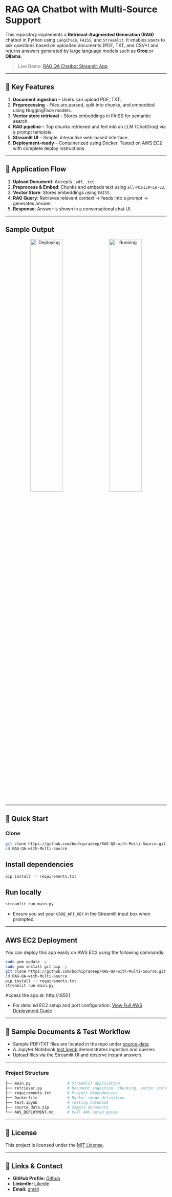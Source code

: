 # RAG QA Chatbot with Multi‑Source Support

This repository implements a **Retrieval‑Augmented Generation (RAG)** chatbot in Python using `LangChain`, `FAISS`, and `Streamlit`. It enables users to ask questions based on uploaded documents (PDF, TXT, and CSV*) and returns answers generated by large language models such as **Groq** or **Ollama**.

> Live Demo: [RAG QA Chatbot Streamlit App](https://26shueftvjqjtm8rfvyme4.streamlit.app/)

---

## 🔧 Key Features

1. **Document ingestion** – Users can upload PDF, TXT.  
2. **Preprocessing** – Files are parsed, split into chunks, and embedded using HuggingFace models.  
3. **Vector store retrieval** – Stores embeddings in FAISS for semantic search. 
4. **RAG pipeline** – Top chunks retrieved and fed into an LLM (ChatGroq) via a prompt template.  
5. **Streamlit UI** – Simple, interactive web-based interface.  
6. **Deployment-ready** – Containerized using Docker. Tested on AWS EC2 with complete deploy instructions.

---

## 🧭 Application Flow

1. **Upload Document**: Accepts `.pdf`, `.txt`.
2. **Preprocess & Embed**: Chunks and embeds text using `all-MiniLM-L6-v2`.
3. **Vector Store**: Stores embeddings using `FAISS`.
4. **RAG Query**: Retrieves relevant context -> feeds into a prompt → generates answer.
5. **Response**: Answer is shown in a conversational chat UI.

---

## Sample Output

<p align="center">
  <img src="https://github.com/user-attachments/assets/ad105f48-54a7-4a2c-9106-86527d06e4e3" alt="Deploying" width="45%" /> 
  &nbsp;&nbsp;&nbsp;
  <img src="https://github.com/user-attachments/assets/55fc3ee6-70af-4276-91bb-94214706be77" alt="Running" width="45%" />
</p>

---

## 🚀 Quick Start

### Clone
```bash
git clone https://github.com/bodhipradeep/RAG-QA-with-Multi-Source.git
cd RAG-QA-with-Multi-Source
```

## Install dependencies
```bash
pip install -r requirements.txt
```
## Run locally
```bash
streamlit run main.py
```
- Ensure you set your `GROQ_API_KEY` in the Streamlit input box when prompted.

--- 
## AWS EC2 Deployment
You can deploy this app easily on AWS EC2 using the following commands:
```bash
sudo yum update -y
sudo yum install git pip -y
git clone https://github.com/bodhipradeep/RAG-QA-with-Multi-Source.git
cd RAG-QA-with-Multi-Source
pip install -r requirements.txt
streamlit run main.py
```
Access the app at: http://<your-ec2-public-ip>:8501
- For detailed EC2 setup and port configuration:
[View Full AWS Deployment Guide](AWS_Deployment.md)

---

## 📂 Sample Documents & Test Workflow
- Sample PDF/TXT files are located in the repo under [source-data](source-data.zip).
- A Jupyter Notebook [test.ipynb](test.ipynb) demonstrates ingestion and queries.
- Upload files via the Streamlit UI and observe instant answers.

---

### Project Structure
```bash
├── main.py                # Streamlit application
├── retriever.py           # Document ingestion, chunking, vector store
├── requirements.txt       # Project dependencies
├── Dockerfile             # Docker image definition
├── text.ipynb             # Testing notebook
├── source_data.zip        # Sample documents
└── AWS_DEPLOYMENT.md      # Full AWS setup guide
```
---

## 📄 License

This project is licensed under the [MIT License](LICENSE).

--- 

## 🔗 **Links & Contact**

- **GitHub Profile:** [Github](https://github.com/pradeep-kumar8/)
- **LinkedIn:** [Likedin](https://linkedin.com/in/pradeep-kumar8)
- **Email:** [gmail](mailto:pradeep.kmr.pro@gmail.com)
